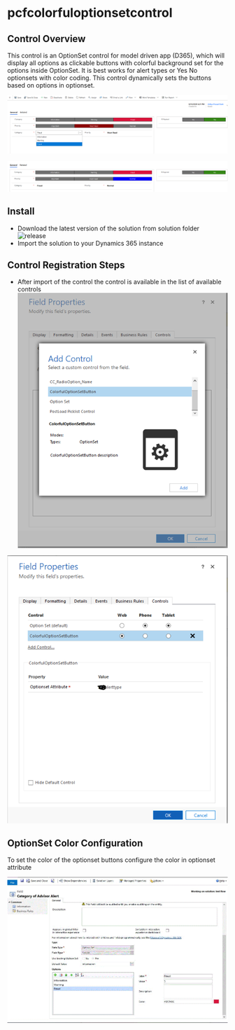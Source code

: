 # pcfcolorfuloptionsetcontrol

## Control Overview
This control is an OptionSet control for model driven app (D365), which will display all options as clickable buttons with colorful background set for the options inside OptionSet. It is best works for alert types or Yes No optionsets with color coding. This control dynamically sets the buttons based on options in optionset.

![alternativetext](readmeimages/imgoptionsetwithcontrol.png)

![alternativetext](readmeimages/imgoptionsetexample.png)

## Install
 - Download the latest version of the solution from solution folder ![release](Solutions/)
 - Import the solution to your Dynamics 365 instance

## Control Registration Steps 
 - After import of the control the control is available in the list of available controls
![alternativetext](readmeimages/imgOptionSetControlSelect.png)

![alternativetext](readmeimages/imgOptionsetcontrol.png)

## OptionSet Color Configuration
To set the color of the optionset buttons configure the color in optionset attribute

![alternativetext](readmeimages/imgoptionsetcolorconfiguration.png)
